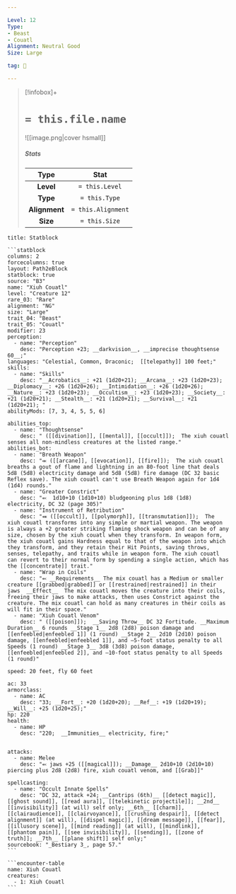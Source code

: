 ```yaml
---

Level: 12
Type:
- Beast
- Couatl
Alignment: Neutral Good
Size: Large

tag: 👹

---
```


> [!infobox]+
> #  `= this.file.name`
> ![[image.png|cover hsmall]]
> ##### Stats
> Type | Stat |
> :---:|:---:|
> **Level** | `= this.Level` |
> **Type** | `= this.Type` |
> **Alignment** | `= this.Alignment` |
> **Size** | `= this.Size` |



````ad-info
title: Statblock

```statblock
columns: 2
forcecolumns: true
layout: Path2eBlock
statblock: true
source: "B3"
name: "Xiuh Couatl"
level: "Creature 12"
rare_03: "Rare"
alignment: "NG"
size: "Large"
trait_04: "Beast"
trait_05: "Couatl"
modifier: 23
perception:
  - name: "Perception"
    desc: "Perception +23; __darkvision__, __imprecise thoughtsense 60__;"
languages: "Celestial, Common, Draconic;  [[telepathy]] 100 feet;"
skills:
  - name: "Skills"
    desc: "__Acrobatics__: +21 (1d20+21); __Arcana__: +23 (1d20+23); __Diplomacy__: +26 (1d20+26); __Intimidation__: +26 (1d20+26); __Nature__: +23 (1d20+23); __Occultism__: +23 (1d20+23); __Society__: +21 (1d20+21); __Stealth__: +21 (1d20+21); __Survival__: +21 (1d20+21); "
abilityMods: [7, 3, 4, 5, 5, 6]

abilities_top:
  - name: "Thoughtsense"
    desc: " ([[divination]], [[mental]], [[occult]]);  The xiuh couatl senses all non-mindless creatures at the listed range."
abilities_bot:
  - name: "Breath Weapon"
    desc: "⬺ ([[arcane]], [[evocation]], [[fire]]);  The xiuh couatl breaths a gout of flame and lightning in an 80-foot line that deals 5d8 (5d8) electricity damage and 5d8 (5d8) fire damage (DC 32 basic Reflex save). The xiuh couatl can't use Breath Weapon again for 1d4 (1d4) rounds."
  - name: "Greater Constrict"
    desc: "⬻  1d10+10 (1d10+10) bludgeoning plus 1d8 (1d8) electricity, DC 32 (page 305)"
  - name: "Instrument of Retribution"
    desc: "⬽ ([[occult]], [[polymorph]], [[transmutation]]);  The xiuh couatl transforms into any simple or martial weapon. The weapon is always a +2 greater striking flaming shock weapon and can be of any size, chosen by the xiuh couatl when they transform. In weapon form, the xiuh couatl gains Hardness equal to that of the weapon into which they transform, and they retain their Hit Points, saving throws, senses, telepathy, and traits while in weapon form. The xiuh couatl can revert to their normal form by spending a single action, which has the [[concentrate]] trait."
  - name: "Wrap in Coils"
    desc: "⬻ __Requirements__ The mix couatl has a Medium or smaller creature [[grabbed|grabbed]] or [[restrained|restrained]] in their jaws  __Effect__  The mix couatl moves the creature into their coils, freeing their jaws to make attacks, then uses Constrict against the creature. The mix couatl can hold as many creatures in their coils as will fit in their space."
  - name: "Xiuh Couatl Venom"
    desc: " ([[poison]]);  __Saving Throw__ DC 32 Fortitude. __Maximum Duration__ 6 rounds __Stage 1__ 2d8 (2d8) poison damage and [[enfeebled|enfeebled 1]] (1 round) __Stage 2__ 2d10 (2d10) poison damage, [[enfeebled|enfeebled 1]], and –5-foot status penalty to all Speeds (1 round) __Stage 3__ 3d8 (3d8) poison damage, [[enfeebled|enfeebled 2]], and –10-foot status penalty to all Speeds (1 round)"

speed: 20 feet, fly 60 feet

ac: 33
armorclass:
  - name: AC
    desc: "33; __Fort__: +20 (1d20+20); __Ref__: +19 (1d20+19); __Will__: +25 (1d20+25);"
hp: 220
health:
  - name: HP
    desc: "220;  __Immunities__ electricity, fire;"


attacks:
  - name: Melee
    desc: "⬻ jaws +25 ([[magical]]); __Damage__ 2d10+10 (2d10+10) piercing plus 2d8 (2d8) fire, xiuh couatl venom, and [[Grab]]"

spellcasting:
  - name: "Occult Innate Spells"
    desc: "DC 32, attack +24; __Cantrips (6th)__ [[detect magic]], [[ghost sound]], [[read aura]], [[telekinetic projectile]]; __2nd__ [[invisibility]] (at will) self only; __6th__ [[charm]], [[clairaudience]], [[clairvoyance]], [[crushing despair]], [[detect alignment]] (at will), [[dispel magic]], [[dream message]], [[fear]], [[illusory scene]], [[mind reading]] (at will), [[mindlink]], [[phantom pain]], [[see invisibility]], [[sending]], [[zone of truth]]; __7th__ [[plane shift]] self only;"
sourcebook: "_Bestiary 3_, page 57."
```

```encounter-table
name: Xiuh Couatl
creatures:
  - 1: Xiuh Couatl
```

````


